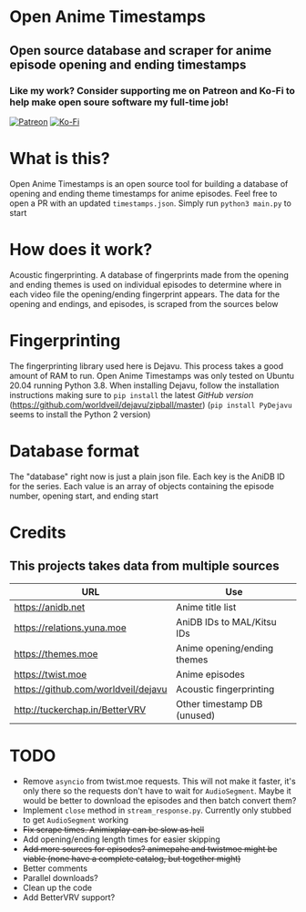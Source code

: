 # Open Anime Timestamps
## Open source database and scraper for anime episode opening and ending timestamps

### Like my work? Consider supporting me on Patreon and Ko-Fi to help make open soure software my full-time job!
<a href="https://www.patreon.com/jonbarrow"><img alt="Patreon" src="https://img.shields.io/badge/Patreon-F96854?style=for-the-badge&logo=patreon&logoColor=white" /></a>
<a href="https://ko-fi.com/jonbarrow"><img alt="Ko-Fi" src="https://img.shields.io/badge/Ko--fi-F16061?style=for-the-badge&logo=ko-fi&logoColor=white" /></a>

# What is this?
Open Anime Timestamps is an open source tool for building a database of opening and ending theme timestamps for anime episodes. Feel free to open a PR with an updated `timestamps.json`. Simply run `python3 main.py` to start

# How does it work?
Acoustic fingerprinting. A database of fingerprints made from the opening and ending themes is used on individual episodes to determine where in each video file the opening/ending fingerprint appears. The data for the opening and endings, and episodes, is scraped from the sources below

# Fingerprinting
The fingerprinting library used here is Dejavu. This process takes a good amount of RAM to run. Open Anime Timestamps was only tested on Ubuntu 20.04 running Python 3.8. When installing Dejavu, follow the installation instructions making sure to `pip install` the latest *GitHub version* (https://github.com/worldveil/dejavu/zipball/master) (`pip install PyDejavu` seems to install the Python 2 version)

# Database format
The "database" right now is just a plain json file. Each key is the AniDB ID for the series. Each value is an array of objects containing the episode number, opening start, and ending start

# Credits
## This projects takes data from multiple sources
| URL                                 | Use                         |
|------------------------------------ |-----------------------------|
| https://anidb.net                   | Anime title list            |
| https://relations.yuna.moe          | AniDB IDs to MAL/Kitsu IDs  |
| https://themes.moe                  | Anime opening/ending themes |
| https://twist.moe                   | Anime episodes              |
| https://github.com/worldveil/dejavu | Acoustic fingerprinting     |
| http://tuckerchap.in/BetterVRV      | Other timestamp DB (unused) |

# TODO
- Remove `asyncio` from twist.moe requests. This will not make it faster, it's only there so the requests don't have to wait for `AudioSegment`. Maybe it would be better to download the episodes and then batch convert them?
- Implement `close` method in `stream_response.py`. Currently only stubbed to get `AudioSegment` working
- ~~Fix scrape times. Animixplay can be slow as hell~~
- Add opening/ending length times for easier skipping
- ~~Add more sources for episodes? animepahe and twistmoe might be viable (none have a complete catalog, but together might)~~
- Better comments
- Parallel downloads?
- Clean up the code
- Add BetterVRV support?